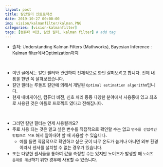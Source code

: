 ```yaml
---
layout: post
title: 칼만필터 인트로덕션
date: 2019-10-27 00:00:00
img: vision/kalmanfilter/kalman.PNG
categories: [vision-kalmanfilter] 
tags: [컴퓨터 비전, 칼만 필터, kalman filter] # add tag
---
```


- 출처: Understanding Kalman Filters (Mathworks), Bayesian Inference : Kalman filter에서Optimization까지

<br>
 
- 이번 글에서는 칼만 필터와 관련하여 전체적으로 한번 살펴보려고 합니다. 전체 내용을 한번 쓱 살펴보겠습니다.
- 칼만 필터는 루돌프 칼만에 의해서 개발된 `Optimal estimation algorithm`입니다.
- 현재 내비게이션, 컴퓨터 비전, 신호 처리 등등 다양한 분야에서 사용중에 있고 최초로 사용된 것은 아폴로 프로젝트 였다고 전해집니다.

<br>

- 그러면 칼만 필터는 언제 사용될까요?
- 주로 사용 되는 것은 알고 싶은 변수를 직접적으로 확인할 수는 없고 `변수를 간접적인 방법으로 유도` 해서 알아내야 할 때 사용할 수 있습니다.
    - 예를 들면 직접적으로 확인하고 싶은 곳이 너무 온도가 높거나 아니면 외부 환경이라서 센서를 설치할 수 없는 경우가 있습니다.
- 또는 다양한 센서들을 통하여 값을 측정할 수는 있지만 노이즈가 발생할 때 `노이즈 문제를 개선`하기 위한 경우에 사용할 수 있습니다.    